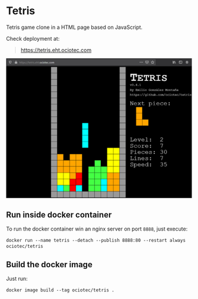# Tetris

Tetris game clone in a HTML page based on JavaScript.

Check deployment at:
> https://tetris.eht.ociotec.com

![Tetris screenshot](screenshot.png)

## Run inside docker container

To run the docker container win an nginx server on port `8888`, just execute:

```
docker run --name tetris --detach --publish 8888:80 --restart always ociotec/tetris
```

## Build the docker image

Just run:

```
docker image build --tag ociotec/tetris .
```
